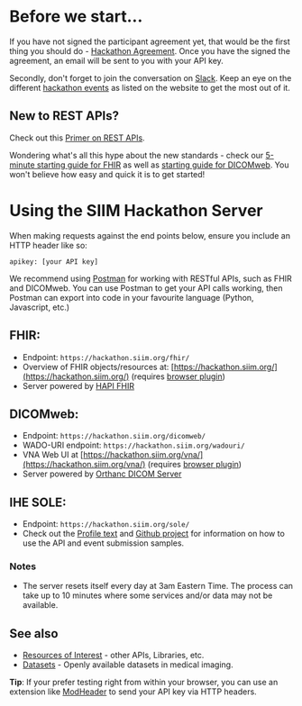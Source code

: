 # Before we start...
If you have not signed the participant agreement yet, that would be the first thing you should do - [Hackathon Agreement](https://siim.org/learning-events/events/hackathon/siim-hackathon-api-platform-participant-agreement/). Once you have the signed the agreement, an email will be sent to you with your API key.

Secondly, don't forget to join the conversation on [Slack](https://join.slack.com/t/siimhackathon/shared_invite/zt-mkk0yn2e-KUqOLi6ETBUQmOffxmcQxA). Keep an eye on the different [hackathon events](https://siim.org/page/hacking_healthcare) as listed on the website to get the most out of it.

## New to REST APIs?
Check out this [Primer on REST APIs](https://siim.org/resource/resmgr/hackathon/SIIM2014_REST_Primer.pdf).

Wondering what's all this hype about the new standards - check our [5-minute starting guide for FHIR](../apis/fhir-intro.md) as well as [starting guide for DICOMweb](../apis/dicom-web-intro.md). You won't believe how easy and quick it is to get started!

# Using the SIIM Hackathon Server

When making requests against the end points below, ensure you include an HTTP header like so:

```apikey: [your API key]```

We recommend using [Postman](https://www.postman.com/) for working with RESTful APIs, such as FHIR and DICOMweb. You can use Postman to get your API calls working, then Postman can export into code in your favourite language (Python, Javascript, etc.)


## FHIR: 
* Endpoint: `https://hackathon.siim.org/fhir/`
* Overview of FHIR objects/resources at: [https://hackathon.siim.org/](https://hackathon.siim.org/) (requires [browser plugin](./mod-header.md))
* Server powered by [HAPI FHIR](http://hapifhir.io/)

## DICOMweb: 
* Endpoint: `https://hackathon.siim.org/dicomweb/`
* WADO-URI endpoint: `https://hackathon.siim.org/wadouri/`
* VNA Web UI at [https://hackathon.siim.org/vna/](https://hackathon.siim.org/vna/)  (requires [browser plugin](./mod-header.md))
* Server powered by [Orthanc DICOM Server](http://www.orthanc-server.com/)

## IHE SOLE: 
* Endpoint: `https://hackathon.siim.org/sole/`
* Check out the [Profile text](https://wiki.ihe.net/index.php/Standardized_Operational_Log_of_Events_(SOLE)) and [Github project](https://github.com/mohannadhussain/ihe-sole-repo) for information on how to use the API and event submission samples.

### Notes
* The server resets itself every day at 3am Eastern Time. The process can take up to 10 minutes where some services and/or data may not be available.

## See also
* [Resources of Interest](../apis/other-apis-and-standards.md) - other APIs, Libraries, etc.
* [Datasets](../miscellaneous/data-sets.md) - Openly available datasets in medical imaging.

**Tip**: If your prefer testing right from within your browser, you can use an extension like [ModHeader](./mod-header.md) to send your API key via HTTP headers.
